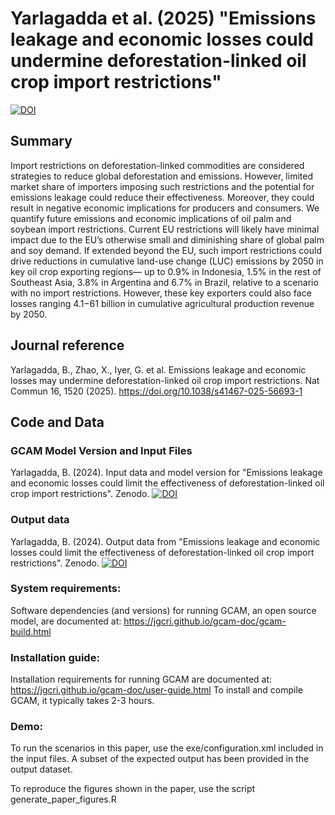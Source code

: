 
# Yarlagadda et al. (2025) "Emissions leakage and economic losses could undermine deforestation-linked oil crop import restrictions"
[![DOI](https://zenodo.org/badge/DOI/10.5281/zenodo.14679830.svg)](https://doi.org/10.5281/zenodo.14679830)


## Summary
Import restrictions on deforestation-linked commodities are considered strategies to reduce global deforestation and emissions. However, limited market share of importers imposing such restrictions and the potential for emissions leakage could reduce their effectiveness. Moreover, they could result in negative economic implications for producers and consumers. We quantify future emissions and economic implications of oil palm and soybean import restrictions. Current EU restrictions will likely have minimal impact due to the EU’s otherwise small and diminishing share of global palm and soy demand. If extended beyond the EU, such import restrictions could drive reductions in cumulative land-use change (LUC) emissions by 2050 in key oil crop exporting regions— up to 0.9% in Indonesia, 1.5% in the rest of Southeast Asia, 3.8% in Argentina and 6.7% in Brazil, relative to a scenario with no import restrictions. However, these key exporters could also face losses ranging $4.1-$61 billion in cumulative agricultural production revenue by 2050.

## Journal reference
Yarlagadda, B., Zhao, X., Iyer, G. et al. Emissions leakage and economic losses may undermine deforestation-linked oil crop import restrictions. Nat Commun 16, 1520 (2025). https://doi.org/10.1038/s41467-025-56693-1

## Code and Data
### GCAM Model Version and Input Files
Yarlagadda, B. (2024). Input data and model version for "Emissions leakage and economic losses could limit the effectiveness of deforestation-linked oil crop import restrictions". Zenodo.
[![DOI](https://zenodo.org/badge/DOI/10.5281/zenodo.10840364.svg)](https://doi.org/10.5281/zenodo.10840364)

### Output data
Yarlagadda, B. (2024). Output data from "Emissions leakage and economic losses could limit the effectiveness of deforestation-linked oil crop import restrictions". Zenodo.
[![DOI](https://zenodo.org/badge/DOI/10.5281/zenodo.10849930.svg)](https://doi.org/10.5281/zenodo.10849930)

### System requirements:
Software dependencies (and versions) for running GCAM, an open source model, are documented at: 
https://jgcri.github.io/gcam-doc/gcam-build.html

### Installation guide:
Installation requirements for running GCAM are documented at:
https://jgcri.github.io/gcam-doc/user-guide.html
To install and compile GCAM, it typically takes 2-3 hours.

### Demo:
To run the scenarios in this paper, use the exe/configuration.xml included in the input files.
A subset of the expected output has been provided in the output dataset.

To reproduce the figures shown in the paper, use the script generate_paper_figures.R
